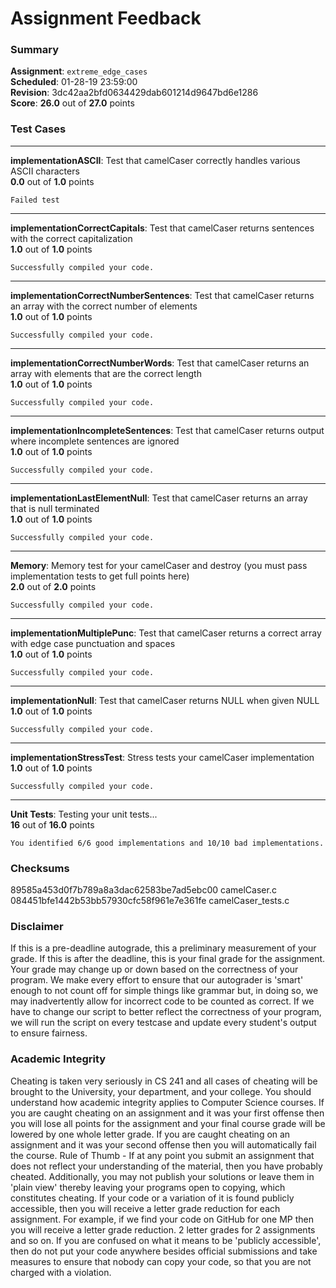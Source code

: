 # Assignment Feedback

### Summary

**Assignment**: `extreme_edge_cases`  
**Scheduled**: 01-28-19 23:59:00  
**Revision**: 3dc42aa2bfd0634429dab601214d9647bd6e1286  
**Score**: **26.0** out of **27.0** points

### Test Cases
---

**implementationASCII**: Test that camelCaser correctly handles various ASCII characters  
**0.0** out of **1.0** points
```
Failed test
```
---

**implementationCorrectCapitals**: Test that camelCaser returns sentences with the correct capitalization  
**1.0** out of **1.0** points
```
Successfully compiled your code.
```
---

**implementationCorrectNumberSentences**: Test that camelCaser returns an array with the correct number of elements  
**1.0** out of **1.0** points
```
Successfully compiled your code.
```
---

**implementationCorrectNumberWords**: Test that camelCaser returns an array with elements that are the correct length  
**1.0** out of **1.0** points
```
Successfully compiled your code.
```
---

**implementationIncompleteSentences**: Test that camelCaser returns output where incomplete sentences are ignored  
**1.0** out of **1.0** points
```
Successfully compiled your code.
```
---

**implementationLastElementNull**: Test that camelCaser returns an array that is null terminated  
**1.0** out of **1.0** points
```
Successfully compiled your code.
```
---

**Memory**: Memory test for your camelCaser and destroy (you must pass implementation tests to get full points here)  
**2.0** out of **2.0** points
```
Successfully compiled your code.
```
---

**implementationMultiplePunc**: Test that camelCaser returns a correct array with edge case punctuation and spaces  
**1.0** out of **1.0** points
```
Successfully compiled your code.
```
---

**implementationNull**: Test that camelCaser returns NULL when given NULL  
**1.0** out of **1.0** points
```
Successfully compiled your code.
```
---

**implementationStressTest**: Stress tests your camelCaser implementation  
**1.0** out of **1.0** points
```
Successfully compiled your code.
```
---

**Unit Tests**: Testing your unit tests...  
**16** out of **16.0** points
```
You identified 6/6 good implementations and 10/10 bad implementations.
```
### Checksums

89585a453d0f7b789a8a3dac62583be7ad5ebc00 camelCaser.c  
084451bfe1442b53bb57930cfc58f961e7e361fe camelCaser_tests.c


### Disclaimer
If this is a pre-deadline autograde, this a preliminary measurement of your grade.
If this is after the deadline, this is your final grade for the assignment.
Your grade may change up or down based on the correctness of your program.
We make every effort to ensure that our autograder is 'smart' enough to not count off
for simple things like grammar but, in doing so, we may inadvertently allow for
incorrect code to be counted as correct.
If we have to change our script to better reflect the correctness of your program,
we will run the script on every testcase and update every student's output to ensure fairness.



### Academic Integrity
Cheating is taken very seriously in CS 241 and all cases of cheating will be brought to the University, your department, and your college.
You should understand how academic integrity applies to Computer Science courses.
If you are caught cheating on an assignment and it was your first offense then you will lose all points for the assignment and your final course
grade will be lowered by one whole letter grade. If you are caught cheating on an assignment and it was your second offense then you will automatically fail the course.
Rule of Thumb - If at any point you submit an assignment that does not reflect your understanding of the material, then you have probably cheated.
Additionally, you may not publish your solutions or leave them in 'plain view' thereby leaving your programs open to copying, which constitutes cheating.
If your code or a variation of it is found publicly accessible, then you will receive a letter grade reduction for each assignment.
For example, if we find your code on GitHub for one MP then you will receive a letter grade reduction. 2 letter grades for 2 assignments and so on.
If you are confused on what it means to be 'publicly accessible', then do not put your code anywhere besides official submissions and take measures
to ensure that nobody can copy your code, so that you are not charged with a violation.


